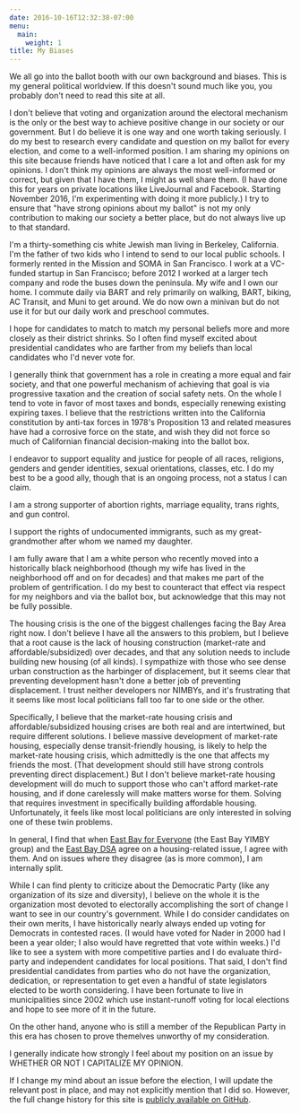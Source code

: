 ```yaml
---
date: 2016-10-16T12:32:38-07:00
menu:
  main:
    weight: 1
title: My Biases
---
```


We all go into the ballot booth with our own background and biases. This is my
general political worldview. If this doesn't sound much like you, you probably
don't need to read this site at all.

I don't believe that voting and organization around the electoral mechanism is
the only or the best way to achieve positive change in our society or our
government. But I do believe it is one way and one worth taking seriously.  I do
my best to research every candidate and question on my ballot for every
election, and come to a well-informed position. I am sharing my opinions on this
site because friends have noticed that I care a lot and often ask for my
opinions. I don't think my opinions are always the most well-informed or
correct, but given that I have them, I might as well share them. (I have done
this for years on private locations like LiveJournal and Facebook. Starting November
2016, I'm experimenting with doing it more publicly.) I try to ensure that "have
strong opinions about my ballot" is not my only contribution to making our
society a better place, but do not always live up to that standard.

<!--more-->

I'm a thirty-something cis white Jewish man living in Berkeley, California. I'm
the father of two kids who I intend to send to our local public schools. I
formerly rented in the Mission and SOMA in San Francisco. I work at a VC-funded
startup in San Francisco; before 2012 I worked at a larger tech company and rode
the buses down the peninsula. My wife and I own our home. I commute daily via
BART and rely primarily on walking, BART, biking, AC Transit, and Muni to get
around. We do now own a minivan but do not use it for but our daily work and
preschool commutes.

I hope for candidates to match to match my personal beliefs more and more
closely as their district shrinks.  So I often find myself excited about
presidential candidates who are farther from my beliefs than local candidates
who I'd never vote for.

I generally think that government has a role in creating a more equal and fair
society, and that one powerful mechanism of achieving that goal is via
progressive taxation and the creation of social safety nets.  On the whole I
tend to vote in favor of most taxes and bonds, especially renewing existing
expiring taxes.  I believe that the restrictions written into the California
constitution by anti-tax forces in 1978's Proposition 13 and related measures have had a
corrosive force on the state, and wish they did not force so much of Californian
financial decision-making into the ballot box.

I endeavor to support equality and justice for people of all races, religions,
genders and gender identities, sexual orientations, classes, etc. I do my best
to be a good ally, though that is an ongoing process, not a status I can claim.

I am a strong supporter of abortion rights, marriage equality, trans rights, and
gun control.

I support the rights of undocumented immigrants, such as my great-grandmother
after whom we named my daughter.

I am fully aware that I am a white person who recently moved into a historically
black neighborhood (though my wife has lived in the neighborhood off and on for
decades) and that makes me part of the problem of gentrification. I do my best
to counteract that effect via respect for my neighbors and via the ballot box,
but acknowledge that this may not be fully possible.

The housing crisis is the one of the biggest challenges facing the Bay Area
right now. I don't believe I have all the answers to this problem, but I believe
that a root cause is the lack of housing construction (market-rate and
affordable/subsidized) over decades, and that any solution needs to include
building new housing (of all kinds). I sympathize with those who see dense urban
construction as the harbinger of displacement, but it seems clear that
preventing development hasn't done a better job of preventing displacement. I
trust neither developers nor NIMBYs, and it's frustrating that it seems like
most local politicians fall too far to one side or the other.

Specifically, I believe that the market-rate housing crisis and
affordable/subsidized housing crises are both real and are intertwined, but
require different solutions.  I believe massive development of market-rate
housing, especially dense transit-friendly housing, is likely to help the
market-rate housing crisis, which admittedly is the one that affects my friends
the most. (That development should still have strong controls preventing direct
displacement.) But I don't believe market-rate housing development will do much
to support those who can't afford market-rate housing, and if done carelessly
will make matters worse for them. Solving that requires investment in
specifically building affordable housing.  Unfortunately, it feels like most
local politicians are only interested in solving one of these twin problems.

In general, I find that when [East Bay for
Everyone](https://eastbayforeveryone.org/) (the East Bay YIMBY group) and the
[East Bay DSA](https://www.eastbaydsa.org/) agree on a housing-related issue, I
agree with them. And on issues where they disagree (as is more common), I am
internally split.

While I can find plenty to criticize about the Democratic Party (like any
organization of its size and diversity), I believe on the whole it is the
organization most devoted to electorally accomplishing the sort of change I want
to see in our country's government.  While I do consider candidates on their own
merits, I have historically nearly always ended up voting for Democrats in
contested races.  (I would have voted for Nader in 2000 had I been a year older;
I also would have regretted that vote within weeks.) I'd like to see a system
with more competitive parties and I do evaluate third-party and independent
candidates for local positions. That said, I don't find presidential candidates
from parties who do not have the organization, dedication, or representation to
get even a handful of state legislators elected to be worth considering.  I have
been fortunate to live in municipalities since 2002 which use instant-runoff
voting for local elections and hope to see more of it in the future.

On the other hand, anyone who is still a member of the Republican Party in this era
has chosen to prove themelves unworthy of my consideration.

I generally indicate how strongly I feel about my position on an issue by
WHETHER OR NOT I CAPITALIZE MY OPINION.

If I change my mind about an issue before the election, I will update the
relevant post in place, and may not explicitly mention that I did so. However,
the full change history for this site
is
[publicly available on GitHub](https://github.com/glasser/vote.davidglasser.net).
